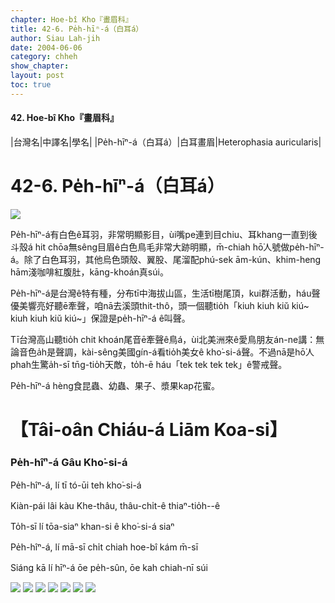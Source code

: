 ```yaml
---
chapter: Hoe-bî Kho『畫眉科』
title: 42-6. Pe̍h-hīⁿ-á（白耳á）
author: Siau Lah-jih
date: 2004-06-06    
category: chheh
show_chapter: 
layout: post
toc: true
---
```


#### 42. Hoe-bî Kho『畫眉科』


|台灣名|中譯名|學名|
|Pe̍h-hīⁿ-á（白耳á）|白耳畫眉|Heterophasia auricularis| 


# 42-6. Pe̍h-hīⁿ-á（白耳á）

![](../too5/42/42-6-8.Pe̍h-hīⁿ-á.jpg)


Pe̍h-hīⁿ-á有白色ê耳羽，非常明顯影目，ùi嘴pe連到目chiu、耳khang一直到後斗殼á hit chōa無sêng目眉ê白色鳥毛非常大跡明顯，m̄-chiah hō͘人號做pe̍h-hīⁿ-á。除了白色耳羽，其他烏色頭殼、翼股、尾溜配phú-sek ām-kún、khim-heng hām淺咖啡紅腹肚，kāng-khoán真súi。

Pe̍h-hīⁿ-á是台灣ê特有種，分布tī中海拔山區，生活tī樹尾頂，kui群活動，háu聲優美響亮好聽ē牽聲，咱nā去溪頭thit-thô，頭一個聽tio̍h「kiuh kiuh kiŭ kiú~ kiuh kiuh kiŭ kiú~」保證是pe̍h-hīⁿ-á ê叫聲。

Tī台灣高山聽tio̍h chit khoán尾音ē牽聲ê鳥á，ùi北美洲來ê愛鳥朋友án-ne講：無論音色a̍h是聲調，kài-sêng美國gín-á看tio̍h美女ê kho͘-si-á聲。不過nā是hō͘人phah生驚a̍h-sī tn̄g-tio̍h天敵，to̍h-ē háu「tek tek tek tek」ê警戒聲。

Pe̍h-hīⁿ-á hèng食昆蟲、幼蟲、果子、漿果kap花蜜。




# 【Tâi-oân Chiáu-á Liām Koa-si】

### **Pe̍h-hîⁿ-á Gâu Kho͘-si-á**


Pe̍h-hîⁿ-á, lí tī tó-ūi teh kho͘-si-á 

Kiàn-pái lâi kàu Khe-thâu, thâu-chi̍t-ê thiaⁿ-tio̍h--ê

To̍h-sī lí tōa-siaⁿ khan-si ê kho͘-si-á siaⁿ

Pe̍h-hîⁿ-á, lí mā-sī chi̍t chiah hoe-bî kám m̄-sī 

Siáng kā lí hīⁿ-á ōe pe̍h-sûn, ōe kah chiah-nī súi




![](../too5/42/42-6-2.Pe̍h-hīⁿ-á.jpg)
![](../too5/42/42-6-4.Pe̍h-hīⁿ-á.jpg)
![](../too5/42/42-6-3.Pe̍h-hīⁿ-á.jpg)
![](../too5/42/42-6-6.Pe̍h-hīⁿ-á.jpg)
![](../too5/42/42-6-7.Pe̍h-hīⁿ-á.jpg)
![](../too5/42/42-6-5.Pe̍h-hīⁿ-á.jpg)
![](../too5/42/42-6-1.Pe̍h-hīⁿ-á.jpg)







